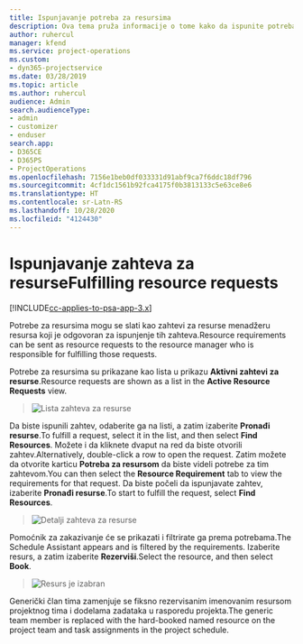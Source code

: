 ```yaml
---
title: Ispunjavanje potreba za resursima
description: Ova tema pruža informacije o tome kako da ispunite potreba za resursima.
author: ruhercul
manager: kfend
ms.service: project-operations
ms.custom:
- dyn365-projectservice
ms.date: 03/28/2019
ms.topic: article
ms.author: ruhercul
audience: Admin
search.audienceType:
- admin
- customizer
- enduser
search.app:
- D365CE
- D365PS
- ProjectOperations
ms.openlocfilehash: 7156e1beb0df033331d91abf9ca7f6ddc18df796
ms.sourcegitcommit: 4cf1dc1561b92fca4175f0b3813133c5e63ce8e6
ms.translationtype: HT
ms.contentlocale: sr-Latn-RS
ms.lasthandoff: 10/28/2020
ms.locfileid: "4124430"
---
```

# <a name="fulfilling-resource-requests"></a><span data-ttu-id="eaa5a-103">Ispunjavanje zahteva za resurse</span><span class="sxs-lookup"><span data-stu-id="eaa5a-103">Fulfilling resource requests</span></span>

[!INCLUDE[cc-applies-to-psa-app-3.x](../includes/cc-applies-to-psa-app-3x.md)]

<span data-ttu-id="eaa5a-104">Potrebe za resursima mogu se slati kao zahtevi za resurse menadžeru resursa koji je odgovoran za ispunjenje tih zahteva.</span><span class="sxs-lookup"><span data-stu-id="eaa5a-104">Resource requirements can be sent as resource requests to the resource manager who is responsible for fulfilling those requests.</span></span>

<span data-ttu-id="eaa5a-105">Potrebe za resursima su prikazane kao lista u prikazu **Aktivni zahtevi za resurse**.</span><span class="sxs-lookup"><span data-stu-id="eaa5a-105">Resource requests are shown as a list in the **Active Resource Requests** view.</span></span>

> ![Lista zahteva za resurse](media/Resource-Management-image59.png)

<span data-ttu-id="eaa5a-107">Da biste ispunili zahtev, odaberite ga na listi, a zatim izaberite **Pronađi resurse**.</span><span class="sxs-lookup"><span data-stu-id="eaa5a-107">To fulfill a request, select it in the list, and then select **Find Resources**.</span></span> <span data-ttu-id="eaa5a-108">Možete i da kliknete dvaput na red da biste otvorili zahtev.</span><span class="sxs-lookup"><span data-stu-id="eaa5a-108">Alternatively, double-click a row to open the request.</span></span> <span data-ttu-id="eaa5a-109">Zatim možete da otvorite karticu **Potreba za resursom** da biste videli potrebe za tim zahtevom.</span><span class="sxs-lookup"><span data-stu-id="eaa5a-109">You can then select the **Resource Requirement** tab to view the requirements for that request.</span></span> <span data-ttu-id="eaa5a-110">Da biste počeli da ispunjavate zahtev, izaberite **Pronađi resurse**.</span><span class="sxs-lookup"><span data-stu-id="eaa5a-110">To start to fulfill the request, select **Find Resources**.</span></span>

> ![Detalji zahteva za resurse](media/Resource-Management-image60.png)

<span data-ttu-id="eaa5a-112">Pomoćnik za zakazivanje će se prikazati i filtrirate ga prema potrebama.</span><span class="sxs-lookup"><span data-stu-id="eaa5a-112">The Schedule Assistant appears and is filtered by the requirements.</span></span> <span data-ttu-id="eaa5a-113">Izaberite resurs, a zatim izaberite **Rezerviši**.</span><span class="sxs-lookup"><span data-stu-id="eaa5a-113">Select the resource, and then select **Book**.</span></span>

> ![Resurs je izabran](media/Resource-Management-image61.png)

<span data-ttu-id="eaa5a-115">Generički član tima zamenjuje se fiksno rezervisanim imenovanim resursom projektnog tima i dodelama zadataka u rasporedu projekta.</span><span class="sxs-lookup"><span data-stu-id="eaa5a-115">The generic team member is replaced with the hard-booked named resource on the project team and task assignments in the project schedule.</span></span>
